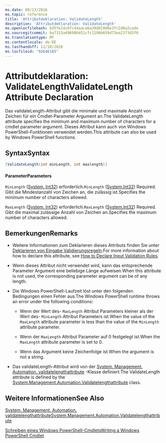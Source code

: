```yaml
---
ms.date: 09/13/2016
ms.topic: reference
title: 'Attributdeklaration: ValidateLength'
description: 'Attributdeklaration: ValidateLength'
ms.openlocfilehash: b35fe24c6fc44aaca6a39d819d6e3fc2d8a2cade
ms.sourcegitcommit: ba7315a496986451cfc1296b659d73ea2373d3f0
ms.translationtype: MT
ms.contentlocale: de-DE
ms.lasthandoff: 12/10/2020
ms.locfileid: "92646185"
---
```

# <a name="validatelength-attribute-declaration"></a><span data-ttu-id="2efe8-103">Attributdeklaration: ValidateLength</span><span class="sxs-lookup"><span data-stu-id="2efe8-103">ValidateLength Attribute Declaration</span></span>

<span data-ttu-id="2efe8-104">Das validateLength-Attribut gibt die minimale und maximale Anzahl von Zeichen für ein Cmdlet-Parameter Argument an.</span><span class="sxs-lookup"><span data-stu-id="2efe8-104">The ValidateLength attribute specifies the minimum and maximum number of characters for a cmdlet parameter argument.</span></span> <span data-ttu-id="2efe8-105">Dieses Attribut kann auch von Windows PowerShell-Funktionen verwendet werden.</span><span class="sxs-lookup"><span data-stu-id="2efe8-105">This attribute can also be used by Windows PowerShell functions.</span></span>

## <a name="syntax"></a><span data-ttu-id="2efe8-106">Syntax</span><span class="sxs-lookup"><span data-stu-id="2efe8-106">Syntax</span></span>

```csharp
[ValidateLength(int minLength, int maxlength)]
```

#### <a name="parameters"></a><span data-ttu-id="2efe8-107">Parameter</span><span class="sxs-lookup"><span data-stu-id="2efe8-107">Parameters</span></span>

<span data-ttu-id="2efe8-108">`MinLength` ([System. Int32](/dotnet/api/System.Int32)) erforderlich.</span><span class="sxs-lookup"><span data-stu-id="2efe8-108">`MinLength` ([System.Int32](/dotnet/api/System.Int32)) Required.</span></span> <span data-ttu-id="2efe8-109">Gibt die Mindestanzahl von Zeichen an, die zulässig ist.</span><span class="sxs-lookup"><span data-stu-id="2efe8-109">Specifies the minimum number of characters allowed.</span></span>

<span data-ttu-id="2efe8-110">`MaxLength` ([System. Int32](/dotnet/api/System.Int32)) erforderlich.</span><span class="sxs-lookup"><span data-stu-id="2efe8-110">`MaxLength` ([System.Int32](/dotnet/api/System.Int32)) Required.</span></span> <span data-ttu-id="2efe8-111">Gibt die maximal zulässige Anzahl von Zeichen an.</span><span class="sxs-lookup"><span data-stu-id="2efe8-111">Specifies the maximum number of characters allowed.</span></span>

## <a name="remarks"></a><span data-ttu-id="2efe8-112">Bemerkungen</span><span class="sxs-lookup"><span data-stu-id="2efe8-112">Remarks</span></span>

- <span data-ttu-id="2efe8-113">Weitere Informationen zum Deklarieren dieses Attributs finden Sie unter [Deklarieren von Eingabe Validierungsregeln](./how-to-validate-parameter-input.md).</span><span class="sxs-lookup"><span data-stu-id="2efe8-113">For more information about how to declare this attribute, see [How to Declare Input Validation Rules](./how-to-validate-parameter-input.md).</span></span>

- <span data-ttu-id="2efe8-114">Wenn dieses Attribut nicht verwendet wird, kann das entsprechende Parameter Argument eine beliebige Länge aufweisen.</span><span class="sxs-lookup"><span data-stu-id="2efe8-114">When this attribute is not used, the corresponding parameter argument can be of any length.</span></span>

- <span data-ttu-id="2efe8-115">Die Windows PowerShell-Laufzeit löst unter den folgenden Bedingungen einen Fehler aus:</span><span class="sxs-lookup"><span data-stu-id="2efe8-115">The Windows PowerShell runtime throws an error under the following conditions:</span></span>

  - <span data-ttu-id="2efe8-116">Wenn der Wert des- `MaxLength` Attribut Parameters kleiner als der Wert des- `MinLength` Attribut Parameters ist.</span><span class="sxs-lookup"><span data-stu-id="2efe8-116">When the value of the `MaxLength` attribute parameter is less than the value of the `MinLength` attribute parameter.</span></span>

  - <span data-ttu-id="2efe8-117">Wenn der `MaxLength` Attribut Parameter auf 0 festgelegt ist.</span><span class="sxs-lookup"><span data-stu-id="2efe8-117">When the `MaxLength` attribute parameter is set to 0.</span></span>

  - <span data-ttu-id="2efe8-118">Wenn das Argument keine Zeichenfolge ist.</span><span class="sxs-lookup"><span data-stu-id="2efe8-118">When the argument is not a string.</span></span>

- <span data-ttu-id="2efe8-119">Das validateLength-Attribut wird von der [System. Management. Automation. validatelengthattribute](/dotnet/api/System.Management.Automation.ValidateLengthAttribute) -Klasse definiert.</span><span class="sxs-lookup"><span data-stu-id="2efe8-119">The ValidateLength attribute is defined by the [System.Management.Automation.Validatelengthattribute](/dotnet/api/System.Management.Automation.ValidateLengthAttribute) class.</span></span>

## <a name="see-also"></a><span data-ttu-id="2efe8-120">Weitere Informationen</span><span class="sxs-lookup"><span data-stu-id="2efe8-120">See Also</span></span>

[<span data-ttu-id="2efe8-121">System. Management. Automation. validatelengthattribute</span><span class="sxs-lookup"><span data-stu-id="2efe8-121">System.Management.Automation.Validatelengthattribute</span></span>](/dotnet/api/System.Management.Automation.ValidateLengthAttribute)

[<span data-ttu-id="2efe8-122">Schreiben eines Windows PowerShell-Cmdlets</span><span class="sxs-lookup"><span data-stu-id="2efe8-122">Writing a Windows PowerShell Cmdlet</span></span>](./writing-a-windows-powershell-cmdlet.md)
